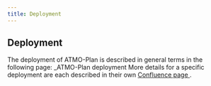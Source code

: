 ```yaml
---
title: Deployment
---
```


## Deployment

The deployment of ATMO-Plan is described in general terms in the following page: \_ATMO-Plan deployment
More details for a specific deployment are each described in their own [ Confluence page ](https://confluence.vito.be/display/ATMOSYS/_ATMO-Plan+deployment).
